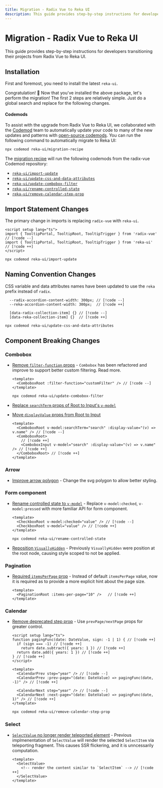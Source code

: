 ```yaml
---
title: Migration - Radix Vue to Reka UI
description: This guide provides step-by-step instructions for developers transitioning their projects from Radix Vue to Reka UI.
---
```


# Migration - Radix Vue to Reka UI

<Description>
This guide provides step-by-step instructions for developers transitioning their projects from Radix Vue to Reka UI.
</Description>

## Installation

First and foremost, you need to install the latest `reka-ui`.

<InstallationTabs value="reka-ui" />

Congratulation! 🎉 Now that you've installed the above package, let's perform the migration! The first 2 steps are relatively simple. Just do a global search and replace for the following changes.

#### Codemods

To assist with the upgrade from Radix Vue to Reka UI, we collaborated with the [Codemod](https://github.com/codemod-com/codemod) team to automatically update your code to many of the new updates and patterns with [open-source codemods](https://go.codemod.com/reka-codemods). You can run the following command to automatically migrate to Reka UI:

<Callout type="tip" title="Migration recipe">

```bash
npx codemod reka-ui/migration-recipe
```

</Callout>

The [migration recipe](https://go.codemod.com/reka-recipe) will run the following codemods from the radix-vue Codemod repository:

- [`reka-ui/import-update`](https://go.codemod.com/reka-import-update)
- [`reka-ui/update-css-and-data-attributes`](https://go.codemod.com/reka-update-css-data)
- [`reka-ui/update-combobox-filter`](https://go.codemod.com/update-combobox-filter)
- [`reka-ui/rename-controlled-state`](https://go.codemod.com/rename-controlled-state)
- [`reka-ui/remove-calendar-step-prop`](https://go.codemod.com/remove-calendar-step-prop)

## Import Statement Changes

The primary change in imports is replacing `radix-vue` with `reka-ui`.

```vue
<script setup lang="ts">
import { TooltipPortal, TooltipRoot, TooltipTrigger } from 'radix-vue' // [!code --]
import { TooltipPortal, TooltipRoot, TooltipTrigger } from 'reka-ui' // [!code ++]
</script>
```

  <Callout type="tip" title="Codemod available">

  ```bash
  npx codemod reka-ui/import-update
  ```
  
  </Callout>

## Naming Convention Changes

CSS variable and data attributes names have been updated to use the `reka` prefix instead of `radix`.

```
  --radix-accordion-content-width: 300px; // [!code --]
  --reka-accordion-content-width: 300px;  // [!code ++]

  [data-radix-collection-item] {} // [!code --]
  [data-reka-collection-item] {}  // [!code ++]
```

<Callout type="tip" title="Codemod available">

```bash
npx codemod reka-ui/update-css-and-data-attributes
```

</Callout>

## Component Breaking Changes

### Combobox

- [Remove `filter-function` props](https://github.com/radix-vue/radix-vue/commit/ee8a3f2366a5c27c2bf1cc0a1ecbb0fea559a9f7) - `Combobox` has been refactored and improve to support better custom filtering. Read more.

  ```vue
  <template>
    <ComboboxRoot :filter-function="customFilter" /> // [!code --]
  </template>
  ```

  <Callout type="tip" title="Codemod available">
  
  ```bash
  npx codemod reka-ui/update-combobox-filter
  ```
  
  </Callout>

- [Replace `searchTerm` props of Root to Input's `v-model`](https://github.com/radix-vue/radix-vue/commit/e1bab6598c3533dfbf6a86ad26b471ab826df069#diff-833593a5ce28a8c3fabc7d77462b116405e25df2b93bcab449798b5799e73474)
- [Move `displayValue` props from Root to Input](https://github.com/radix-vue/radix-vue/commit/e1bab6598c3533dfbf6a86ad26b471ab826df069#diff-833593a5ce28a8c3fabc7d77462b116405e25df2b93bcab449798b5799e73474)

  ```vue
  <template>
    <ComboboxRoot v-model:searchTerm="search" :display-value="(v) => v.name" /> // [!code --]
    <ComboboxRoot>
      // [!code ++]
      <ComboboxInput v-model="search" :display-value="(v) => v.name" /> // [!code ++]
    </ComboboxRoot> // [!code ++]
  </template>
  ```

### Arrow

- [Improve arrow polygon](https://github.com/radix-vue/radix-vue/commit/ac8f3c34760f4c9c0f952ecd027b32951b9c416c) - Change the svg polygon to allow better styling.

### Form component

- [Rename controlled state to `v-model`](https://github.com/radix-vue/radix-vue/commit/87aa5ba6016fa7a98f02ea43062212906b2633a0) - Replace `v-model:checked`, `v-model:pressed` with more familiar API for form component.

  ```vue
  <template>
    <CheckboxRoot v-model:checked="value" /> // [!code --]
    <CheckboxRoot v-model="value" /> // [!code ++]
  </template>
  ```

  <Callout type="tip" title="Codemod available">
  
  ```bash
  npx codemod reka-ui/rename-controlled-state
  ```
  
  </Callout>

- [Reposition `VisuallyHidden`](https://github.com/radix-vue/radix-vue/commit/107389a9c230d2c94232887b9cbe2710222564aa) - Previously `VisuallyHidden` were position at the root node, causing style scoped to not be applied.

### Pagination

- [Required `itemsPerPage` prop](https://github.com/radix-vue/radix-vue/commit/37bba0c26a3cbe7e7e3e4ac36770be3ef5224f0c) - Instead of default `itemsPerPage` value, now it is required as to provide a more explicit hint about the page size.

  ```vue
  <template>
    <PaginationRoot :items-per-page="10" />   // [!code ++]
  </template>
  ```

### Calendar

- [Remove deprecated step prop](https://github.com/radix-vue/radix-vue/commit/ec146dd8fa0f95f64baf0b29c3424ee31cfb9666) - Use `prevPage/nextPage` props for greater control.

  ```vue
  <script setup lang="ts">
  function pagingFunc(date: DateValue, sign: -1 | 1) { // [!code ++]
    if (sign === -1) // [!code ++]
      return date.subtract({ years: 1 }) // [!code ++]
    return date.add({ years: 1 }) // [!code ++]
  } // [!code ++]
  </script>

  <template>
    <CalendarPrev step="year" /> // [!code --]
    <CalendarPrev :prev-page="(date: DateValue) => pagingFunc(date, -1)" /> // [!code ++]

    <CalendarNext step="year" /> // [!code --]
    <CalendarNext :next-page="(date: DateValue) => pagingFunc(date, 1)" /> // [!code ++]
  </template>
  ```
  
  <Callout type="tip" title="Codemod available">
  
  ```bash
  npx codemod reka-ui/remove-calendar-step-prop
  ```
  
  </Callout>

### Select

- [`SelectValue` no longer render teleported element](https://github.com/radix-vue/radix-vue/commit/6a623484d610cc3b7c1a23a77c253c8e95cef518) - Previous implmenentation of `SelectValue` will render the selected `SelectItem` via teleporting fragment. This causes SSR flickering, and it is unncessarily computation.

  ```vue
  <template>
    <SelectValue>
      <!-- render the content similar to `SelectItem` --> // [!code ++]
    </SelectValue>
  </template>
  ```
